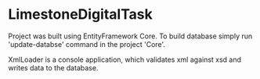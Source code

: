 # LimestoneDigitalTask

Project was built using EntityFramework Core. To build database simply run 'update-databse' command in the project 'Core'.

XmlLoader is a console application, which validates xml against xsd and writes data to the database.


